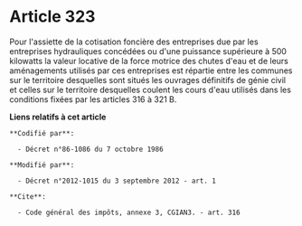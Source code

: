 # Article 323

Pour l'assiette de la cotisation foncière des entreprises due par les entreprises hydrauliques concédées ou d'une puissance
supérieure à 500 kilowatts la valeur locative de la force motrice des chutes d'eau et de leurs aménagements utilisés par ces
entreprises est répartie entre les communes sur le territoire desquelles sont situés les ouvrages définitifs de génie civil
et celles sur le territoire desquelles coulent les cours d'eau utilisés dans les conditions fixées par les articles 316 à 321
B.

**Liens relatifs à cet article**

	**Codifié par**:

	  - Décret n°86-1086 du 7 octobre 1986

	**Modifié par**:

	  - Décret n°2012-1015 du 3 septembre 2012 - art. 1

	**Cite**:

	  - Code général des impôts, annexe 3, CGIAN3. - art. 316
